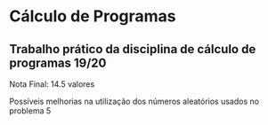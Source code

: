 # Cálculo de Programas
## Trabalho prático da disciplina de cálculo de programas 19/20

Nota Final: 14.5 valores

Possíveis melhorias na utilização dos números aleatórios usados no problema 5
